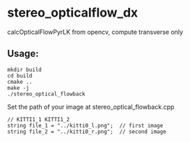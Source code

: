 # stereo_opticalflow_dx
calcOpticalFlowPyrLK from opencv, compute transverse only

## Usage:
```
mkdir build
cd build
cmake ..
make -j
./stereo_optical_flowback
```

Set the path of your image at stereo_optical_flowback.cpp
```
// KITTI1_1 KITTI1_2
string file_1 = "../kitti0_l.png";  // first image
string file_2 = "../kitti0_r.png";  // second image
```
